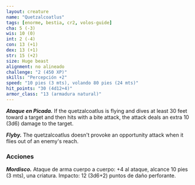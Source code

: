 ```yaml
---
layout: creature
name: "Quetzalcoatlus"
tags: [enorme, bestia, cr2, volos-guide]
cha: 5 (-3)
wis: 10 (0)
int: 2 (-4)
con: 13 (+1)
dex: 13 (+1)
str: 15 (+2)
size: Huge beast
alignment: no alineado
challenge: "2 (450 XP)"
skills: "Percepción +2"
speed: "10 pies (3 mts), volando 80 pies (24 mts)"
hit_points: "30 (4d12+4)"
armor_class: "13 (armadura natural)"
---
```


***Ataque en Picada.*** If the quetzalcoatlus is flying and dives at least 30 feet toward a target and then hits with a bite attack, the attack deals an extra 10 (3d6) damage to the target.

***Flyby.*** The quetzalcoatlus doesn't provoke an opportunity attack when it flies out of an enemy's reach.

### Acciones

***Mordisco.*** Ataque de arma cuerpo a cuerpo: +4 al ataque, alcance 10 pies (3 mts), una criatura. Impacto: 12 (3d6+2) puntos de daño perforante.
